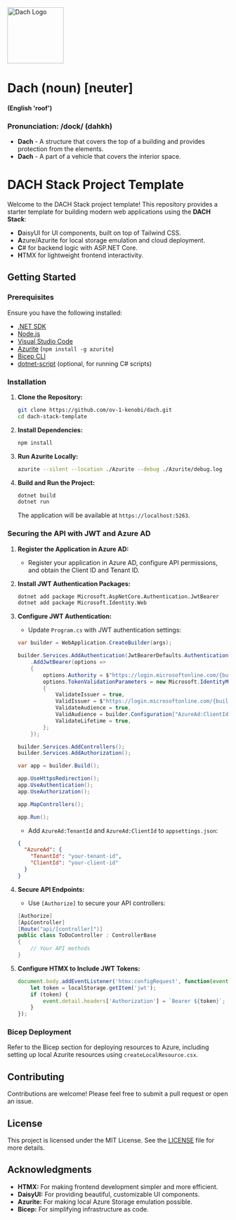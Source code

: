 <img src="https://github.com/user-attachments/assets/f63c4554-f000-47ff-a78f-8dcf2a236ad8" alt="Dach Logo" width="128" height="128">

# Dach (noun) [neuter]
#### (English 'roof')
### Pronunciation: /dock/ (dahkh)
- **Dach** - A structure that covers the top of a building and provides protection from the elements.
- **Dach** - A part of a vehicle that covers the interior space.

# DACH Stack Project Template

Welcome to the DACH Stack project template! This repository provides a starter template for building modern web applications using the **DACH Stack**:

- **D**aisyUI for UI components, built on top of Tailwind CSS.
- **A**zure/Azurite for local storage emulation and cloud deployment.
- **C**# for backend logic with ASP.NET Core.
- **H**TMX for lightweight frontend interactivity.

## Getting Started

### Prerequisites

Ensure you have the following installed:

- [.NET SDK](https://dotnet.microsoft.com/download)
- [Node.js](https://nodejs.org/)
- [Visual Studio Code](https://code.visualstudio.com/)
- [Azurite](https://docs.microsoft.com/en-us/azure/storage/common/storage-use-azurite) (`npm install -g azurite`)
- [Bicep CLI](https://docs.microsoft.com/en-us/azure/azure-resource-manager/bicep/install)
- [dotnet-script](https://github.com/filipw/dotnet-script) (optional, for running C# scripts)

### Installation

1. **Clone the Repository:**

   ```bash
   git clone https://github.com/ov-1-kenobi/dach.git
   cd dach-stack-template
   ```

2. **Install Dependencies:**

   ```bash
   npm install
   ```

3. **Run Azurite Locally:**

   ```bash
   azurite --silent --location ./Azurite --debug ./Azurite/debug.log
   ```

4. **Build and Run the Project:**

   ```bash
   dotnet build
   dotnet run
   ```

   The application will be available at `https://localhost:5263`.

### Securing the API with JWT and Azure AD

1. **Register the Application in Azure AD:**
   - Register your application in Azure AD, configure API permissions, and obtain the Client ID and Tenant ID.

2. **Install JWT Authentication Packages:**

   ```bash
   dotnet add package Microsoft.AspNetCore.Authentication.JwtBearer
   dotnet add package Microsoft.Identity.Web
   ```

3. **Configure JWT Authentication:**
   - Update `Program.cs` with JWT authentication settings:

   ```csharp
   var builder = WebApplication.CreateBuilder(args);

   builder.Services.AddAuthentication(JwtBearerDefaults.AuthenticationScheme)
       .AddJwtBearer(options =>
       {
           options.Authority = $"https://login.microsoftonline.com/{builder.Configuration["AzureAd:TenantId"]}/v2.0";
           options.TokenValidationParameters = new Microsoft.IdentityModel.Tokens.TokenValidationParameters
           {
               ValidateIssuer = true,
               ValidIssuer = $"https://login.microsoftonline.com/{builder.Configuration["AzureAd:TenantId"]}/v2.0",
               ValidateAudience = true,
               ValidAudience = builder.Configuration["AzureAd:ClientId"],
               ValidateLifetime = true,
           };
       });

   builder.Services.AddControllers();
   builder.Services.AddAuthorization();

   var app = builder.Build();

   app.UseHttpsRedirection();
   app.UseAuthentication();
   app.UseAuthorization();

   app.MapControllers();

   app.Run();
   ```

   - Add `AzureAd:TenantId` and `AzureAd:ClientId` to `appsettings.json`:

   ```json
   {
     "AzureAd": {
       "TenantId": "your-tenant-id",
       "ClientId": "your-client-id"
     }
   }
   ```

4. **Secure API Endpoints:**
   - Use `[Authorize]` to secure your API controllers:

   ```csharp
   [Authorize]
   [ApiController]
   [Route("api/[controller]")]
   public class ToDoController : ControllerBase
   {
       // Your API methods
   }
   ```

5. **Configure HTMX to Include JWT Tokens:**

   ```javascript
   document.body.addEventListener('htmx:configRequest', function(event) {
       let token = localStorage.getItem('jwt');
       if (token) {
           event.detail.headers['Authorization'] = `Bearer ${token}`;
       }
   });
   ```

### Bicep Deployment

Refer to the Bicep section for deploying resources to Azure, including setting up local Azurite resources using `createLocalResource.csx`.

## Contributing

Contributions are welcome! Please feel free to submit a pull request or open an issue.

## License

This project is licensed under the MIT License. See the [LICENSE](LICENSE) file for more details.

## Acknowledgments

- **HTMX:** For making frontend development simpler and more efficient.
- **DaisyUI:** For providing beautiful, customizable UI components.
- **Azurite:** For making local Azure Storage emulation possible.
- **Bicep:** For simplifying infrastructure as code.
